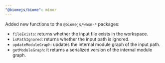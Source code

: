 ```yaml
---
"@biomejs/biome": minor
---
```


Added new functions to the `@biomejs/wasm-*` packages:
- `fileExists`: returns whether the input file exists in the workspace.
- `isPathIgnored`: returns whether the input path is ignored.
- `updateModuleGraph`: updates the internal module graph of the input path.
- `getModuleGraph`: it returns a serialized version of the internal module graph.
